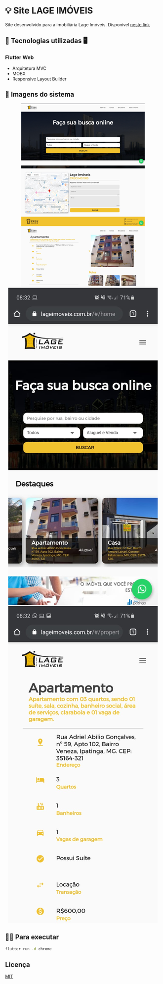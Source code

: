 # 💡 Site LAGE IMÓVEIS

Site desenvolvido para a imobiliária Lage Imóveis. 
Disponível 
[neste link](https://lageimoveis.com.br)

## 📲 Tecnologias utilizadas 🖥

### Flutter Web
- Arquitetura MVC
- MOBX
- Responsive Layout Builder

## 📸 Imagens do sistema

<p align="center">
  <img src="screens/1.jpg" width="400">
  <img src="screens/2.jpg" width="400">
  <img src="screens/3.jpg" width="400">
  <img src="screens/4.jpeg" heigth="300">
  <img src="screens/5.jpeg" heigth="300">
</p>

## 👩‍💻 Para executar

```bash
flutter run -d chrome
```

## Licença
[MIT](https://choosealicense.com/licenses/mit/)